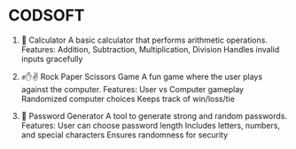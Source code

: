 # CODSOFT

1. 🧮 Calculator
A basic calculator that performs arithmetic operations.
Features:
Addition, Subtraction, Multiplication, Division
Handles invalid inputs gracefully

2. ✊✋✌️ Rock Paper Scissors Game
A fun game where the user plays against the computer.
Features:
User vs Computer gameplay
Randomized computer choices
Keeps track of win/loss/tie

3. 🔐 Password Generator
A tool to generate strong and random passwords.
Features:
User can choose password length
Includes letters, numbers, and special characters
Ensures randomness for security
